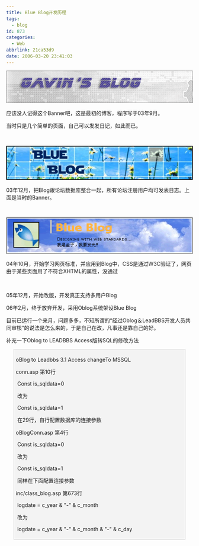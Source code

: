 ```yaml
---
title: Blue Blog开发历程
tags:
  - blog
id: 873
categories:
  - Web
abbrlink: 21ca53d9
date: 2006-03-20 23:41:03
---
```


![](/images/2006/03/20_2006-3-321494776_12719.gif)

应该没人记得这个Banner吧，这是最初的博客，程序写于03年9月。

当时只是几个简单的页面，自己可以发发日记，如此而已。

&nbsp;

![](/images/2006/03/20_2006-3-321254079_12720.gif)

03年12月，把Blog跟论坛数据库整合一起，所有论坛注册用户均可发表日志。上面是当时的Banner。

&nbsp;

![](/images/2006/03/20_2006-3-321112864_12721.gif)

04年10月，开始学习网页标准，并应用到Blog中，CSS是通过W3C验证了，网页由于某些页面用了不符合XHTML的属性，没通过

&nbsp;

05年12月，开始改版，开发真正支持多用户Blog

06年2月，终于放弃开发，采用Oblog系统架设Blue Blog

目前已运行一个来月，问题多多，不知所谓的&ldquo;经过Oblog＆LeadBBS开发人员共同审核&rdquo;的说法是怎么来的，于是自己在改，凡事还是靠自己的好。

补充一下Oblog to LEADBBS Access版转SQL的修改方法
<div style="border: 1px solid rgb(204, 204, 204); margin: 5px 20px; padding: 5px; background: rgb(243, 243, 243) none repeat scroll 0% 50%; -moz-background-clip: -moz-initial; -moz-background-origin: -moz-initial; -moz-background-inline-policy: -moz-initial;">

oBlog to Leadbbs 3.1 Access changeTo MSSQL

conn.asp 第10行

&nbsp;Const is_sqldata=0

&nbsp;改为

&nbsp;Const is_sqldata=1

&nbsp;在29行，自行配置数据库的连接参数

oBlogConn.asp 第4行

&nbsp;Const is_sqldata=0

&nbsp;改为

&nbsp;Const is_sqldata=1

&nbsp;同样在下面配置连接参数

inc/class_blog.asp 第673行

&nbsp;logdate = c_year &amp; &quot;-&quot; &amp; c_month

&nbsp;改为

&nbsp;logdate = c_year &amp; &quot;-&quot; &amp; c_month &amp; &quot;-&quot; &amp; c_day
</div>